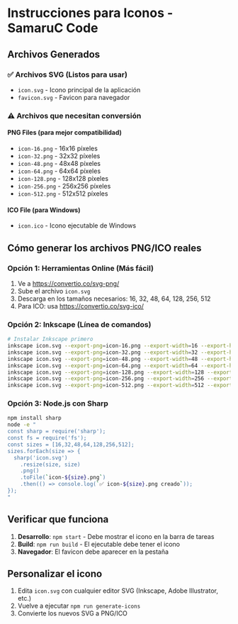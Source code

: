 # Instrucciones para Iconos - SamaruC Code

## Archivos Generados

### ✅ Archivos SVG (Listos para usar)
- `icon.svg` - Icono principal de la aplicación
- `favicon.svg` - Favicon para navegador

### ⚠️ Archivos que necesitan conversión

#### PNG Files (para mejor compatibilidad)
- `icon-16.png` - 16x16 píxeles
- `icon-32.png` - 32x32 píxeles
- `icon-48.png` - 48x48 píxeles
- `icon-64.png` - 64x64 píxeles
- `icon-128.png` - 128x128 píxeles
- `icon-256.png` - 256x256 píxeles
- `icon-512.png` - 512x512 píxeles

#### ICO File (para Windows)
- `icon.ico` - Icono ejecutable de Windows

## Cómo generar los archivos PNG/ICO reales

### Opción 1: Herramientas Online (Más fácil)
1. Ve a https://convertio.co/svg-png/
2. Sube el archivo `icon.svg`
3. Descarga en los tamaños necesarios: 16, 32, 48, 64, 128, 256, 512
4. Para ICO: usa https://convertio.co/svg-ico/

### Opción 2: Inkscape (Línea de comandos)
```bash
# Instalar Inkscape primero
inkscape icon.svg --export-png=icon-16.png --export-width=16 --export-height=16
inkscape icon.svg --export-png=icon-32.png --export-width=32 --export-height=32
inkscape icon.svg --export-png=icon-48.png --export-width=48 --export-height=48
inkscape icon.svg --export-png=icon-64.png --export-width=64 --export-height=64
inkscape icon.svg --export-png=icon-128.png --export-width=128 --export-height=128
inkscape icon.svg --export-png=icon-256.png --export-width=256 --export-height=256
inkscape icon.svg --export-png=icon-512.png --export-width=512 --export-height=512
```

### Opción 3: Node.js con Sharp
```bash
npm install sharp
node -e "
const sharp = require('sharp');
const fs = require('fs');
const sizes = [16,32,48,64,128,256,512];
sizes.forEach(size => {
  sharp('icon.svg')
    .resize(size, size)
    .png()
    .toFile(`icon-${size}.png`)
    .then(() => console.log(`✅ icon-${size}.png creado`));
});
"
```

## Verificar que funciona

1. **Desarrollo**: `npm start` - Debe mostrar el icono en la barra de tareas
2. **Build**: `npm run build` - El ejecutable debe tener el icono
3. **Navegador**: El favicon debe aparecer en la pestaña

## Personalizar el icono

1. Edita `icon.svg` con cualquier editor SVG (Inkscape, Adobe Illustrator, etc.)
2. Vuelve a ejecutar `npm run generate-icons`
3. Convierte los nuevos SVG a PNG/ICO
